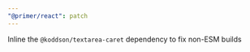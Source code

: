 ```yaml
---
"@primer/react": patch
---
```


Inline the `@koddson/textarea-caret` dependency to fix non-ESM builds
